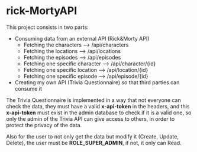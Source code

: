 # rick-MortyAPI


This project consists in two parts:

- Consuming data from an external API (Rick&Morty API) 
  - Fetching the characters --> /api/characters
  - Fetching the locations  --> /api/locations
  - Fetching the episodes   --> /api/episodes
  - Fetching one specific character --> /api/character/{id}
  - Fetching one specific location  --> /api/location/{id}
  - Fetching one specific episode   --> /api/episode/{id}
- Creating my own API (Trivia Questionnaire) so that third parties can consume it


The Trivia Questionnaire is implemented in a way that not everyone can check the data, they must have a valid **x-api-token** in the headers, and this **x-api-token** must exist in the admin database to check if it is a valid one, so only the admin of the Trivia API can give access to others, in order to protect the privacy of the data.

Also for the user to not only get the data but modify it (Create, Update, Delete), the user must be **ROLE_SUPER_ADMIN**, if not, it only can Read.
